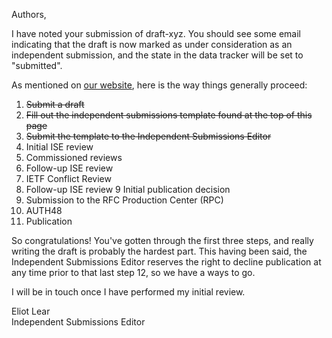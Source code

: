 Authors,

I have noted your submission of draft-xyz.  You should see some email
indicating that the draft is now marked as under consideration as an
independent submission, and the state in the data tracker will be set
to "submitted".

As mentioned on [our website](https://www.rfc-editor.org/about/independent/),
here is the way things generally proceed:

1. ~~Submit a draft~~
2. ~~Fill out the independent submissions template found at the top of this page~~
3. ~~Submit the template to the Independent Submissions Editor~~
4. Initial ISE review
5. Commissioned reviews
6. Follow-up ISE review
7. IETF Conflict Review
8. Follow-up ISE review
9  Initial publication decision
10. Submission to the RFC Production Center (RPC)
11. AUTH48
12. Publication

So congratulations!  You've gotten through the first three steps, and really
writing the draft is probably the hardest part.  This having been said,
the Independent Submissions Editor reserves the right to decline publication
at any time prior to that last step 12, so we have a ways to go.

I will be in touch once I have performed my initial review.

Eliot Lear  
Independent Submissions Editor

